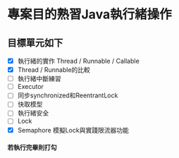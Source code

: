 # 專案目的熟習Java執行緒操作

## 目標單元如下

- [X] 執行緒的實作 Thread / Runnable / Callable
- [X] Thread / Runnable的比較
- [ ] 執行緒中斷練習
- [ ] Executor
- [ ] 同步synchronized和ReentrantLock
- [ ] 快取模型
- [ ] 執行緒安全
- [ ] Lock
- [X] Semaphore 模擬Lock與實踐限流器功能

#### 若執行完畢則打勾
